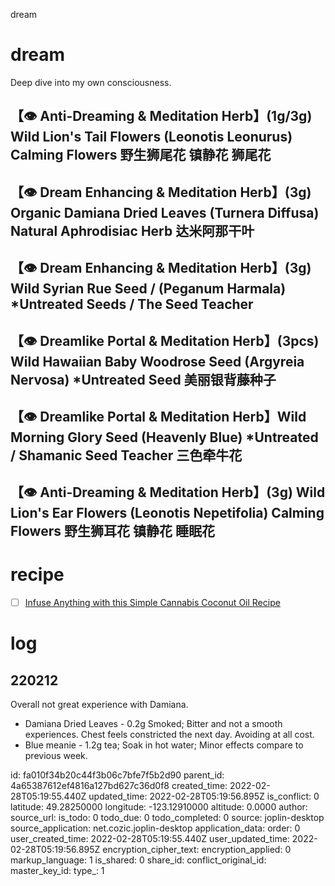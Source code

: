 dream

# dream
Deep dive into my own consciousness.


## 【👁 Anti-Dreaming &amp; Meditation Herb】(1g/3g) Wild Lion's Tail Flowers (Leonotis Leonurus) Calming Flowers 野生狮尾花 镇静花 狮尾花

## 【👁 Dream Enhancing &amp; Meditation Herb】(3g) Organic Damiana Dried Leaves (Turnera Diffusa) Natural Aphrodisiac Herb 达米阿那干叶


## 【👁 Dream Enhancing &amp; Meditation Herb】(3g) Wild Syrian Rue Seed / (Peganum Harmala) *Untreated Seeds / The Seed Teacher

## 【👁 Dreamlike Portal &amp; Meditation Herb】(3pcs) Wild Hawaiian Baby Woodrose Seed (Argyreia Nervosa) *Untreated Seed 美丽银背藤种子

## 【👁 Dreamlike Portal &amp; Meditation Herb】Wild Morning Glory Seed (Heavenly Blue) *Untreated / Shamanic Seed Teacher 三色牵牛花

## 【👁 Anti-Dreaming &amp; Meditation Herb】(3g) Wild Lion's Ear Flowers (Leonotis Nepetifolia) Calming Flowers 野生狮耳花 镇静花  睡眠花

# recipe
- [ ] [Infuse Anything with this Simple Cannabis Coconut Oil Recipe](https://www.veriheal.com/blog/infuse-anything-with-this-simple-cannabis-coconut-oil-recipe/)

# log
## 220212
Overall not great experience with Damiana.
- Damiana Dried Leaves - 0.2g Smoked; Bitter and not a smooth experiences. Chest feels constricted the next day. Avoiding at all cost.
- Blue meanie - 1.2g tea; Soak in hot water; Minor effects compare to previous week.

id: fa010f34b20c44f3b06c7bfe7f5b2d90
parent_id: 4a65387612ef4816a127bd627c36d0f8
created_time: 2022-02-28T05:19:55.440Z
updated_time: 2022-02-28T05:19:56.895Z
is_conflict: 0
latitude: 49.28250000
longitude: -123.12910000
altitude: 0.0000
author: 
source_url: 
is_todo: 0
todo_due: 0
todo_completed: 0
source: joplin-desktop
source_application: net.cozic.joplin-desktop
application_data: 
order: 0
user_created_time: 2022-02-28T05:19:55.440Z
user_updated_time: 2022-02-28T05:19:56.895Z
encryption_cipher_text: 
encryption_applied: 0
markup_language: 1
is_shared: 0
share_id: 
conflict_original_id: 
master_key_id: 
type_: 1